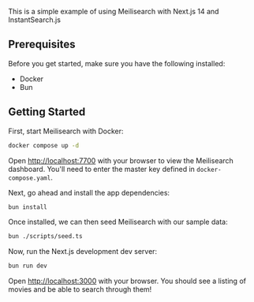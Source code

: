 This is a simple example of using Meilisearch with Next.js 14 and InstantSearch.js

## Prerequisites

Before you get started, make sure you have the following installed:

- Docker
- Bun

## Getting Started

First, start Meilisearch with Docker:

```bash
docker compose up -d
```

Open [http://localhost:7700](http://localhost:7700) with your browser to view the Meilisearch dashboard. You'll need to enter the master key defined in `docker-compose.yaml`.

Next, go ahead and install the app dependencies:

```bash
bun install
```

Once installed, we can then seed Meilisearch with our sample data:

```bash
bun ./scripts/seed.ts
```

Now, run the Next.js development dev server:

```bash
bun run dev
```

Open [http://localhost:3000](http://localhost:3000) with your browser. You should see a listing of movies and be able to search through them!
